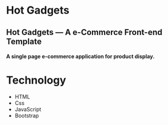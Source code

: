 ﻿# Hot Gadgets
## Hot Gadgets — A e-Commerce Front-end Template
#### A single page e-commerce application for product display.

# Technology
* HTML
* Css
* JavaScript
* Bootstrap
